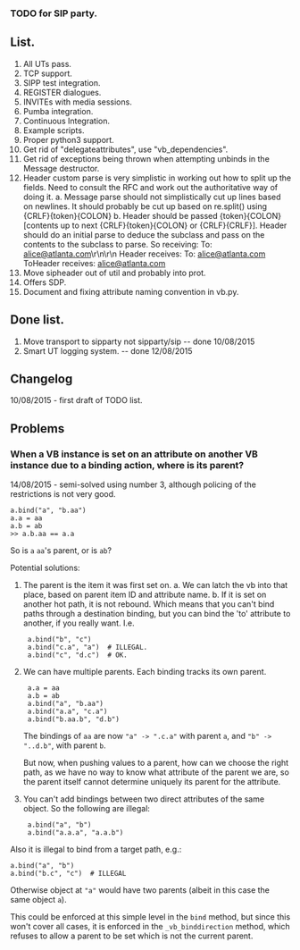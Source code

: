 ### TODO for SIP party. ###

## List. ##

1. All UTs pass.
2. TCP support. 
3. SIPP test integration.
4. REGISTER dialogues.
5. INVITEs with media sessions.
6. Pumba integration.
7. Continuous Integration.
8. Example scripts.
9. Proper python3 support.
10. Get rid of "delegateattributes", use "vb_dependencies".
11. Get rid of exceptions being thrown  when attempting unbinds in the Message destructor.
12. Header custom parse is very simplistic in working out how to split up the fields. Need to consult the RFC and work out the authoritative way of doing it.
    a. Message parse should not simplistically cut up lines based on newlines. It should probably be cut up based on re.split() using {CRLF}{token}{COLON}
    b. Header should be passed {token}{COLON}[contents up to next {CRLF}{token}{COLON} or {CRLF}{CRLF}]. Header should do an initial parse to deduce the subclass and pass on the contents to the subclass to parse. So receiving:
    To: alice@atlanta.com\r\n\r\n
    Header receives:
    To: alice@atlanta.com
    ToHeader receives:
     alice@atlanta.com
13. Move sipheader out of util and probably into prot.
14. Offers SDP.
15. Document and fixing attribute naming convention in vb.py.
 
## Done list. ##

1. Move transport to sipparty not sipparty/sip -- done 10/08/2015
2. Smart UT logging system. -- done 12/08/2015

## Changelog ##

10/08/2015 - first draft of TODO list.

## Problems ##

### When a VB instance is set on an attribute on another VB instance due to a binding action, where is its parent? ###

14/08/2015 - semi-solved using number 3, although policing of the restrictions is not very good.

    a.bind("a", "b.aa")
    a.a = aa
    a.b = ab
    >> a.b.aa == a.a

So is `a` `aa`'s parent, or is `ab`?

Potential solutions:

1. The parent is the item it was first set on.
    a. We can latch the vb into that place, based on parent item ID and attribute name.
    b. If it is set on another hot path, it is not rebound. Which means that you can't bind paths through a destination binding, but you can bind the 'to' attribute to another, if you really want. I.e.

        a.bind("b", "c")
        a.bind("c.a", "a")  # ILLEGAL.
        a.bind("c", "d.c")  # OK.

2. We can have multiple parents. Each binding tracks its own parent.

        a.a = aa
        a.b = ab
        a.bind("a", "b.aa")
        a.bind("a.a", "c.a")
        a.bind("b.aa.b", "d.b")

    The bindings of `aa` are now `"a" -> ".c.a"` with parent `a`, and `"b" -> "..d.b"`, with parent `b`.

    But now, when pushing values to a parent, how can we choose the right path, as we have no way to know what attribute of the parent we are, so the parent itself cannot determine uniquely its parent for the attribute.

3. You can't add bindings between two direct attributes of the same object. So the following are illegal:
    
        a.bind("a", "b")
        a.bind("a.a.a", "a.a.b")

Also it is illegal to bind from a target path, e.g.:

    a.bind("a", "b")
    a.bind("b.c", "c")  # ILLEGAL

Otherwise object at `"a"` would have two parents (albeit in this case the same object `a`).

This could be enforced at this simple level in the `bind` method, but since this won't cover all cases, it is enforced in the `_vb_binddirection` method, which refuses to allow a parent to be set which is not the current parent.
